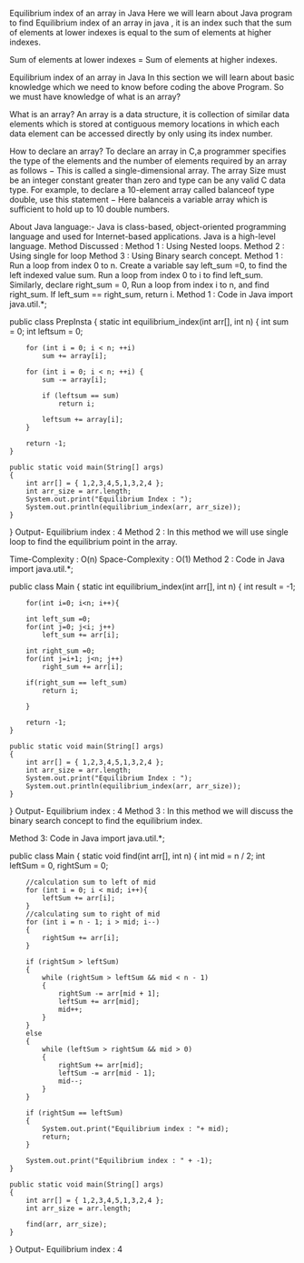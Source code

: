 Equilibrium index of an array in Java
Here we will learn about Java program to find Equilibrium index of an array in java , it is an index such that the sum of elements at lower indexes is equal to the sum of elements at higher indexes.

Sum of elements at lower indexes = Sum of elements at higher indexes.

Equilibrium index of an array in Java
In this section we will learn about basic knowledge which we need to know before coding the above Program. So we must have knowledge of what is an array? 

What is an array?
An array is a data structure, it is collection of similar data elements which is stored at contiguous memory locations in which each data element can be accessed directly by only using its index number.
 
How to declare an array?
To declare an array in C,a programmer specifies the type of the elements and the number of elements required by an array as follows − This is called a single-dimensional array. The array Size must be an integer constant greater than zero and type can be any valid C data type. For example, to declare a 10-element array called balanceof type double, use this statement − Here balanceis a variable array which is sufficient to hold up to 10 double numbers.
 
About Java language:-
Java is class-based, object-oriented programming language and used for Internet-based applications. Java is a high-level
language.
Method Discussed :
Method 1 : Using Nested loops.
Method 2 : Using single for loop
Method 3 : Using Binary search concept.
Method 1 :
Run a loop from index 0 to n.
Create a variable say left_sum =0, to find the left indexed value sum.
Run a loop from index 0 to i to find left_sum.
Similarly, declare right_sum = 0,
Run a loop from index i to n, and find right_sum.
If left_sum == right_sum, return i.
Method 1 : Code in Java
import java.util.*;

public class PrepInsta
{
    static int equilibrium_index(int arr[], int n)
    {
        int sum = 0;
        int leftsum = 0;

        for (int i = 0; i < n; ++i)
            sum += array[i];

        for (int i = 0; i < n; ++i) {
            sum -= array[i];

            if (leftsum == sum)
                return i;

            leftsum += array[i];
        }

        return -1;
    }

    public static void main(String[] args)
    {
        int arr[] = { 1,2,3,4,5,1,3,2,4 };
        int arr_size = arr.length;
        System.out.print("Equilibrium Index : ");
        System.out.println(equilibrium_index(arr, arr_size));
    }
}
Output-
Equilibrium index : 4
Method 2 :
In this method we will use single loop to find the equilibrium point in the array.

Time-Complexity : O(n)
Space-Complexity : O(1)
Method 2 : Code in Java
import java.util.*;

public class Main
{
    static int equilibrium_index(int arr[], int n)
    {
        int result = -1;
  
        for(int i=0; i<n; i++){
    
        int left_sum =0;
        for(int j=0; j<i; j++)
            left_sum += arr[i];
    
        int right_sum =0;
        for(int j=i+1; j<n; j++)
            right_sum += arr[i];
    
        if(right_sum == left_sum)
            return i;
          
        }
        
        return -1;
    }

    public static void main(String[] args)
    {
        int arr[] = { 1,2,3,4,5,1,3,2,4 };
        int arr_size = arr.length;
        System.out.print("Equilibrium Index : ");
        System.out.println(equilibrium_index(arr, arr_size));
    }
}
Output-
Equilibrium index : 4
Method 3 :
In this method we will discuss the binary search concept to find the equilibrium index.

Method 3: Code in Java
import java.util.*;

public class Main
{
    static void find(int arr[],  int n)
    {
        int mid = n / 2;
        int leftSum = 0, rightSum = 0;
 
        //calculation sum to left of mid
        for (int i = 0; i < mid; i++){
            leftSum += arr[i];
        }
        //calculating sum to right of mid
        for (int i = n - 1; i > mid; i--)
        {
            rightSum += arr[i];
        }
 
        if (rightSum > leftSum)
        {
            while (rightSum > leftSum && mid < n - 1)
            {
                rightSum -= arr[mid + 1];
                leftSum += arr[mid];
                mid++;
            }
        }
        else
        {
            while (leftSum > rightSum && mid > 0)
            {
                rightSum += arr[mid];
                leftSum -= arr[mid - 1];
                mid--;
            }
        }
 
        if (rightSum == leftSum)
        {
            System.out.print("Equilibrium index : "+ mid);
            return;
        }
 
        System.out.print("Equilibrium index : " + -1);
    }

    public static void main(String[] args)
    {
        int arr[] = { 1,2,3,4,5,1,3,2,4 };
        int arr_size = arr.length;
        
        find(arr, arr_size);
    }
}
Output-
Equilibrium index : 4
